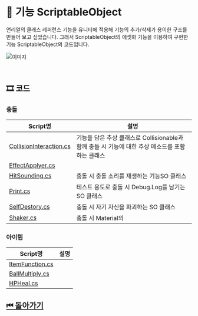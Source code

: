 # 🔎 기능 ScriptableObject

언리얼의 클래스 레퍼런스 기능을 유니티에 적용해 기능의 추가/삭제가 용이한 구조를 만들어 보고 싶었습니다.
그래서 ScriptableObject의 에셋화 기능을 이용하여 구현한 기능 ScriptableObject의 코드입니다.


![이미지]()

<br>

## 🎞 코드 

### 충돌
| Script명 | 설명 |
|---|---|
|[CollisionInteraction.cs](./Destoryer.cs)| 기능을 담은 추상 클래스로 Collisionable과 함께 충돌 시 기능에 대한 추상 메소드를 포함하는 클래스 |
|[EffectApplyer.cs](./EffectApplyer.cs)|  |
|[HitSounding.cs](./HitSounding.cs)| 충돌 시 충돌 소리를 재생하는 기능SO 클래스 |
|[Print.cs](./Print.cs)| 테스트 용도로 충돌 시 Debug.Log를 남기는 SO 클래스 |
|[SelfDestory.cs](./SelfDestory.cs)| 충돌 시 자기 자신을 파괴하는 SO 클래스 |
|[Shaker.cs](./Shaker.cs)| 충돌 시 Material의 |

### 아이템
| Script명 | 설명 |
|---|---|
|[ItemFunction.cs](./ItemFunction.cs)|  |
|[BallMultiply.cs](./BallMultiply.cs)|  |
|[HPHeal.cs](./HPHeal.cs)|  |

## [⏮ 돌아가기](../../)

